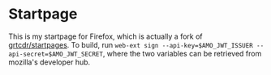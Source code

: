 # Startpage

This is my startpage for Firefox, which is actually a fork of [grtcdr/startpages](https://github.com/grtcdr/startpages). To build, run `web-ext sign --api-key=$AMO_JWT_ISSUER --api-secret=$AMO_JWT_SECRET`, where the two variables can be retrieved from mozilla's developer hub.
